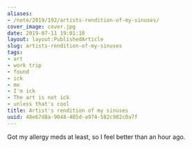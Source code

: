 ```yaml
---
aliases:
- /note/2019/192/artists-rendition-of-my-sinuses/
cover_image: cover.jpg
date: 2019-07-11 19:01:10
layout: layout:PublishedArticle
slug: artists-rendition-of-my-sinuses
tags:
- art
- work trip
- found
- ick
- me
- I'm ick
- The art is not ick
- unless that's cool
title: Artist's rendition of my sinuses
uuid: 48e67d8a-9048-405d-a974-582c902c0a7f
---
```


Got my allergy meds at least, so I feel better than an hour ago.
